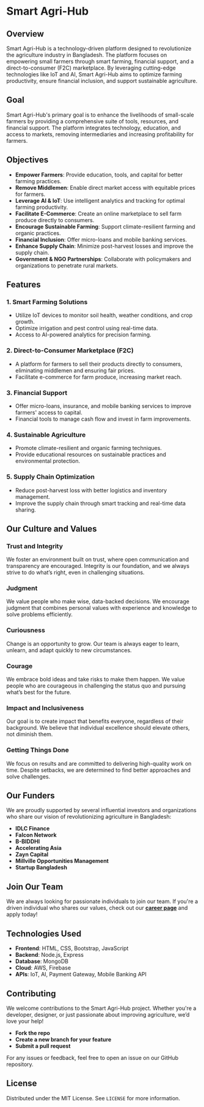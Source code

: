 # Smart Agri-Hub

## Overview

Smart Agri-Hub is a technology-driven platform designed to revolutionize the agriculture industry in Bangladesh. The platform focuses on empowering small farmers through smart farming, financial support, and a direct-to-consumer (F2C) marketplace. By leveraging cutting-edge technologies like IoT and AI, Smart Agri-Hub aims to optimize farming productivity, ensure financial inclusion, and support sustainable agriculture.

## Goal

Smart Agri-Hub's primary goal is to enhance the livelihoods of small-scale farmers by providing a comprehensive suite of tools, resources, and financial support. The platform integrates technology, education, and access to markets, removing intermediaries and increasing profitability for farmers.

## Objectives

- **Empower Farmers**: Provide education, tools, and capital for better farming practices.
- **Remove Middlemen**: Enable direct market access with equitable prices for farmers.
- **Leverage AI & IoT**: Use intelligent analytics and tracking for optimal farming productivity.
- **Facilitate E-Commerce**: Create an online marketplace to sell farm produce directly to consumers.
- **Encourage Sustainable Farming**: Support climate-resilient farming and organic practices.
- **Financial Inclusion**: Offer micro-loans and mobile banking services.
- **Enhance Supply Chain**: Minimize post-harvest losses and improve the supply chain.
- **Government & NGO Partnerships**: Collaborate with policymakers and organizations to penetrate rural markets.

## Features

### 1. **Smart Farming Solutions**
- Utilize IoT devices to monitor soil health, weather conditions, and crop growth.
- Optimize irrigation and pest control using real-time data.
- Access to AI-powered analytics for precision farming.

### 2. **Direct-to-Consumer Marketplace (F2C)**
- A platform for farmers to sell their products directly to consumers, eliminating middlemen and ensuring fair prices.
- Facilitate e-commerce for farm produce, increasing market reach.

### 3. **Financial Support**
- Offer micro-loans, insurance, and mobile banking services to improve farmers' access to capital.
- Financial tools to manage cash flow and invest in farm improvements.

### 4. **Sustainable Agriculture**
- Promote climate-resilient and organic farming techniques.
- Provide educational resources on sustainable practices and environmental protection.

### 5. **Supply Chain Optimization**
- Reduce post-harvest loss with better logistics and inventory management.
- Improve the supply chain through smart tracking and real-time data sharing.

## Our Culture and Values

### Trust and Integrity
We foster an environment built on trust, where open communication and transparency are encouraged. Integrity is our foundation, and we always strive to do what’s right, even in challenging situations.

### Judgment
We value people who make wise, data-backed decisions. We encourage judgment that combines personal values with experience and knowledge to solve problems efficiently.

### Curiousness
Change is an opportunity to grow. Our team is always eager to learn, unlearn, and adapt quickly to new circumstances.

### Courage
We embrace bold ideas and take risks to make them happen. We value people who are courageous in challenging the status quo and pursuing what’s best for the future.

### Impact and Inclusiveness
Our goal is to create impact that benefits everyone, regardless of their background. We believe that individual excellence should elevate others, not diminish them.

### Getting Things Done
We focus on results and are committed to delivering high-quality work on time. Despite setbacks, we are determined to find better approaches and solve challenges.

## Our Funders

We are proudly supported by several influential investors and organizations who share our vision of revolutionizing agriculture in Bangladesh:

- **IDLC Finance**
- **Falcon Network**
- **B-BIDDHI**
- **Accelerating Asia**
- **Zayn Capital**
- **Millville Opportunities Management**
- **Startup Bangladesh**

## Join Our Team

We are always looking for passionate individuals to join our team. If you're a driven individual who shares our values, check out our **[career page](career.html)** and apply today!

## Technologies Used

- **Frontend**: HTML, CSS, Bootstrap, JavaScript
- **Backend**: Node.js, Express
- **Database**: MongoDB
- **Cloud**: AWS, Firebase
- **APIs**: IoT, AI, Payment Gateway, Mobile Banking API

## Contributing

We welcome contributions to the Smart Agri-Hub project. Whether you're a developer, designer, or just passionate about improving agriculture, we’d love your help!

- **Fork the repo**
- **Create a new branch for your feature**
- **Submit a pull request**

For any issues or feedback, feel free to open an issue on our GitHub repository.

## License

Distributed under the MIT License. See `LICENSE` for more information.
